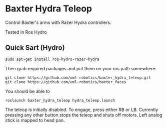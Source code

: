 Baxter Hydra Teleop
===================

Control Baxter's arms with Razer Hydra controllers.

Tested in Ros Hydro

Quick Sart (Hydro)
------------------

```  
sudo apt-get install ros-hydro-razer-hydra
```

Then grab required packages and put them on your ros path somewhere:

```
git clone https://github.com/uml-robotics/baxter_hydra_teleop.git
git clone https://github.com/uml-robotics/baxter_faces
```

You should be able to
```
roslaunch baxter_hydra_teleop hydra_teleop.launch
```

The teleop is initially disabled. To engage, press either RB or LB. 
Currently pressing any other button stops the teleop and shuts off motors. Left analog stick is mapped to head pan.
